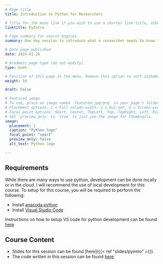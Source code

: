 ```yaml
---
# Page title
title: Introduction to Python for Researchers

# Title for the menu link if you wish to use a shorter link title, otherwise remove this option.
linktitle: PyIntro

# Page summary for search engines.
summary: One day session to introduce what a researcher needs to know to start using Python in research.

# Date page published
date: 2024-01-28

# Academic page type (do not modify).
type: book

# Position of this page in the menu. Remove this option to sort alphabetically.
weight: 10

draft: False

# Featured image
# To use, place an image named `featured.jpg/png` in your page's folder.
# Placement options: 1 = Full column width, 2 = Out-set, 3 = Screen-width
# Focal point options: Smart, Center, TopLeft, Top, TopRight, Left, Right, BottomLeft, Bottom, BottomRight
# Set `preview_only` to `true` to just use the image for thumbnails.
image:
  placement: 1
  caption: "Python logo"
  focal_point: "smart"
  preview_only: false
  alt_text: Python logo

---
```


## Requirements

While there are many ways to use python, development can be done locally or in the cloud. I will recommend the use of local development for this course. To setup for this course, you will be required to perform the following:

- Install [anacoda python](https://www.anaconda.com/products/individual#Downloads)
- Install [Visual Studio Code](https://code.visualstudio.com/download)

Instructions on how to setup VS code for python development can be found [here](https://code.visualstudio.com/docs/python/python-tutorial)

## Course Content

- Slides for this session can be found [here]({{< ref "slides/pyintro" >}}).
- The code written in this session can be found [here](https://github.com/malmarz/pyintro_2024).

